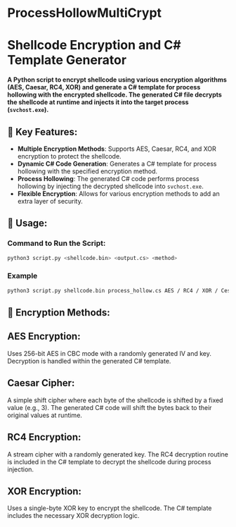 # ProcessHollowMultiCrypt

# Shellcode Encryption and C# Template Generator

**A Python script to encrypt shellcode using various encryption algorithms (AES, Caesar, RC4, XOR) and generate a C# template for process hollowing with the encrypted shellcode. The generated C# file decrypts the shellcode at runtime and injects it into the target process (`svchost.exe`).**

## 🔑 Key Features:
- **Multiple Encryption Methods**: Supports AES, Caesar, RC4, and XOR encryption to protect the shellcode.
- **Dynamic C# Code Generation**: Generates a C# template for process hollowing with the specified encryption method.
- **Process Hollowing**: The generated C# code performs process hollowing by injecting the decrypted shellcode into `svchost.exe`.
- **Flexible Encryption**: Allows for various encryption methods to add an extra layer of security.

## 📝 Usage:

### Command to Run the Script:
```bash
python3 script.py <shellcode.bin> <output.cs> <method>
```
### Example
```bash
python3 script.py shellcode.bin process_hollow.cs AES / RC4 / XOR / Cesaer
```
## 🔐 Encryption Methods:

## AES Encryption:

Uses 256-bit AES in CBC mode with a randomly generated IV and key.
Decryption is handled within the generated C# template.

## Caesar Cipher:

A simple shift cipher where each byte of the shellcode is shifted by a fixed value (e.g., 3).
The generated C# code will shift the bytes back to their original values at runtime.

## RC4 Encryption:

A stream cipher with a randomly generated key.
The RC4 decryption routine is included in the C# template to decrypt the shellcode during process injection.

## XOR Encryption:

Uses a single-byte XOR key to encrypt the shellcode.
The C# template includes the necessary XOR decryption logic.

